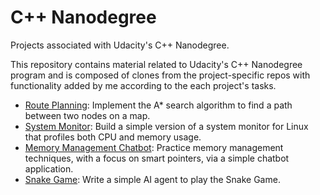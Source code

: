 # C++ Nanodegree
Projects associated with Udacity's C++ Nanodegree.

This repository contains material related to Udacity's C++ Nanodegree program and is composed of clones from the project-specific repos with functionality added by me according to the each project's tasks.

- [Route Planning](https://github.com/rohitsaw/Udacity-Cpp-Nanodegree-Projects/tree/master/CppND-Route-Planning-Project): Implement the A* search algorithm to find a path between two nodes on a map.
- [System Monitor](https://github.com/rohitsaw/Udacity-Cpp-Nanodegree-Projects/tree/master/CppND-System-Monitor): Build a simple version of a system monitor for Linux that profiles both CPU and memory usage.
- [Memory Management Chatbot](https://github.com/rohitsaw/Udacity-Cpp-Nanodegree-Projects/tree/master/CppND-Memory-Management-Chatbot): Practice memory management techniques, with a focus on smart pointers, via a simple chatbot application.
- [Snake Game](https://github.com/rohitsaw/Udacity-Cpp-Nanodegree-Projects/tree/master/CppND-Capstone-Snake-Game): Write a simple AI agent to play the Snake Game.
